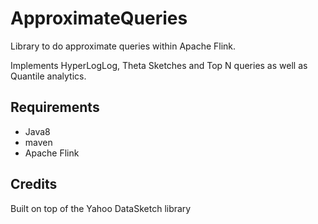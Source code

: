 # ApproximateQueries
Library to do approximate queries within Apache Flink.

Implements HyperLogLog, Theta Sketches and Top N queries as well as Quantile analytics.

## Requirements
- Java8
- maven
- Apache Flink

## Credits
Built on top of the Yahoo DataSketch library
